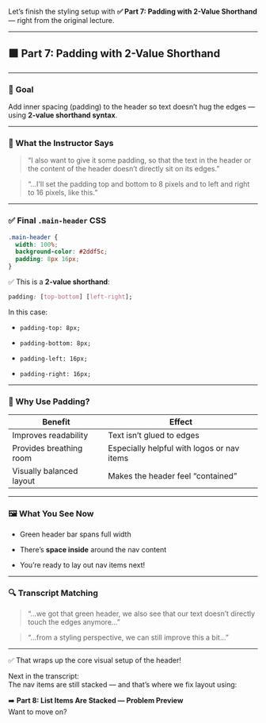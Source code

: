 Let’s finish the styling setup with **✅ Part 7: Padding with 2-Value Shorthand** — right from the original lecture.

---

## 🟩 Part 7: Padding with 2-Value Shorthand

---

### 🎯 **Goal**

Add inner spacing (padding) to the header so text doesn’t hug the edges — using **2-value shorthand syntax**.

---

### 🧠 What the Instructor Says

> “I also want to give it some padding, so that the text in the header or the content of the header doesn’t directly sit on its edges.”

> “...I'll set the padding top and bottom to 8 pixels and to left and right to 16 pixels, like this.”

---

### ✅ Final `.main-header` CSS

```css
.main-header {
  width: 100%;
  background-color: #2ddf5c;
  padding: 8px 16px;
}
```

✅ This is a **2-value shorthand**:

```css
padding: [top-bottom] [left-right];
```

In this case:

- `padding-top: 8px;`
    
- `padding-bottom: 8px;`
    
- `padding-left: 16px;`
    
- `padding-right: 16px;`
    

---

### 🧠 Why Use Padding?

|Benefit|Effect|
|---|---|
|Improves readability|Text isn’t glued to edges|
|Provides breathing room|Especially helpful with logos or nav items|
|Visually balanced layout|Makes the header feel “contained”|

---

### 🖼️ What You See Now

- Green header bar spans full width
    
- There’s **space inside** around the nav content
    
- You’re ready to lay out nav items next!
    

---

### 🔍 Transcript Matching

> “...we got that green header, we also see that our text doesn’t directly touch the edges anymore...”

> “...from a styling perspective, we can still improve this a bit...”

---

✅ That wraps up the core visual setup of the header!

Next in the transcript:  
The nav items are still stacked — and that’s where we fix layout using:

➡️ **Part 8: List Items Are Stacked — Problem Preview**  
Want to move on?